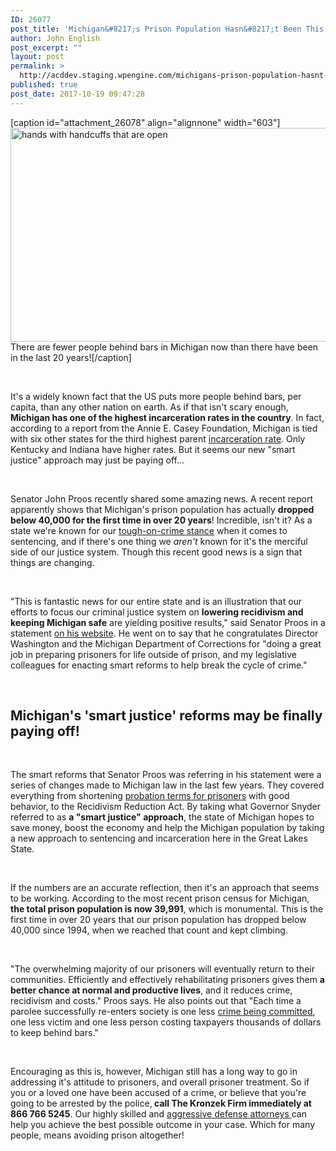 ```yaml
---
ID: 26077
post_title: 'Michigan&#8217;s Prison Population Hasn&#8217;t Been This Low Since The 90s!'
author: John English
post_excerpt: ""
layout: post
permalink: >
  http://acddev.staging.wpengine.com/michigans-prison-population-hasnt-low-since-90s.html
published: true
post_date: 2017-10-19 09:47:28
---
```

[caption id="attachment_26078" align="alignnone" width="603"]<img class=" wp-image-26078" src="http://acddev.staging.wpengine.com/wp-content/uploads/2017/10/freedom-1886402_640-300x170.jpg" alt="hands with handcuffs that are open" width="603" height="342" /> There are fewer people behind bars in Michigan now than there have been in the last 20 years![/caption]

&nbsp;

<span style="font-weight: 400;">It's a widely known fact that the US puts more people behind bars, per capita, than any other nation on earth. As if that isn't scary enough, </span><b>Michigan has one of the highest incarceration rates in the country</b><span style="font-weight: 400;">. In fact, according to a report from the Annie E. Casey Foundation, Michigan is tied with six other states for the third highest parent </span><a href="https://acddev.staging.wpengine.com/sentencing-options.html"><span style="font-weight: 400;">incarceration rate</span></a><span style="font-weight: 400;">. Only Kentucky and Indiana have higher rates. But it seems our new "smart justice" approach may just be paying off…</span>

&nbsp;

<span style="font-weight: 400;">Senator John Proos recently shared some amazing news. A recent report apparently shows that Michigan's prison population has actually </span><b>dropped below 40,000 for the first time in over 20 years</b><span style="font-weight: 400;">! Incredible, isn't it? As a state we're known for our </span><a href="https://acddev.staging.wpengine.com/felony-information.html"><span style="font-weight: 400;">tough-on-crime stance</span></a><span style="font-weight: 400;"> when it comes to sentencing, and if there's one thing we </span><i><span style="font-weight: 400;">aren't</span></i><span style="font-weight: 400;"> known for it's the merciful side of our justice system. Though this recent good news is a sign that things are changing.</span>

&nbsp;

<span style="font-weight: 400;">"This is fantastic news for our entire state and is an illustration that our efforts to focus our criminal justice system on </span><b>lowering recidivism and keeping Michigan safe</b><span style="font-weight: 400;"> are yielding positive results," said Senator Proos in a statement </span><a href="http://www.senatorjohnproos.com/proos-applauds-michigan-prison-population-decline/" target="_blank" rel="noopener"><span style="font-weight: 400;">on his website</span></a><span style="font-weight: 400;">. He went on to say that he congratulates Director Washington and the Michigan Department of Corrections for "doing a great job in preparing prisoners for life outside of prison, and my legislative colleagues for enacting smart reforms to help break the cycle of crime."</span>

&nbsp;
<h2>Michigan's 'smart justice' reforms may be finally paying off!</h2>
&nbsp;

<span style="font-weight: 400;">The smart reforms that Senator Proos was referring in his statement were a series of changes made to Michigan law in the last few years. They covered everything from shortening </span><a href="https://acddev.staging.wpengine.com/probation-violations.html"><span style="font-weight: 400;">probation terms for prisoners</span></a><span style="font-weight: 400;"> with good behavior, to the Recidivism Reduction Act. By taking what Governor Snyder referred to as </span><b>a "smart justice" approach</b><span style="font-weight: 400;">, the state of Michigan hopes to save money, boost the economy and help the Michigan population by taking a new approach to sentencing and incarceration here in the Great Lakes State.</span>

&nbsp;

<span style="font-weight: 400;">If the numbers are an accurate reflection, then it's an approach that seems to be working. According to the most recent prison census for Michigan, </span><b>the total prison population is now 39,991</b><span style="font-weight: 400;">, which is monumental. This is the first time in over 20 years that our prison population has dropped below 40,000 since 1994, when we reached that count and kept climbing.</span>

&nbsp;

<span style="font-weight: 400;">"The overwhelming majority of our prisoners will eventually return to their communities. Efficiently and effectively rehabilitating prisoners gives them </span><b>a better chance at normal and productive lives</b><span style="font-weight: 400;">, and it reduces crime, recidivism and costs." Proos says. He also points out that "Each time a parolee successfully re-enters society is one less </span><a href="https://acddev.staging.wpengine.com/"><span style="font-weight: 400;">crime being committed</span></a><span style="font-weight: 400;">, one less victim and one less person costing taxpayers thousands of dollars to keep behind bars." </span>

&nbsp;

<span style="font-weight: 400;">Encouraging as this is, however, Michigan still has a long way to go in addressing it's attitude to prisoners, and overall prisoner treatment. So if you or a loved one have been accused of a crime, or believe that you're going to be arrested by the police,</span><b> call The Kronzek Firm immediately at 866 766 5245</b><span style="font-weight: 400;">. Our highly skilled and </span><a href="https://acddev.staging.wpengine.com/trial-attorneys.html"><span style="font-weight: 400;">aggressive defense attorneys </span></a><span style="font-weight: 400;">can help you achieve the best possible outcome in your case. Which for many people, means avoiding prison altogether!</span>

&nbsp;